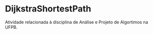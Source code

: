 # DijkstraShortestPath
Atividade relacionada à disciplina de Análise e Projeto de Algortimos na UFPB.
